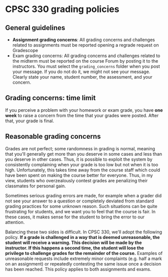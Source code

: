# CPSC 330 grading policies

## General guidelines
- **Assignment grading concerns**: All grading concerns and challenges related to assignments must be reported opening a regrade request on Gradescope
- Exam grading concerns: All grading concerns and challenges related to the midterm must be reported on the course Forum by posting it to the instructors. You must select the `grading_concerns` folder when you post your message. If you do not do it, we might not see your message. Clearly state your name, student number, the assessment, and your concern.

## Grading concerns: time limit
If you perceive a problem with your homework or exam grade, you have **one week** to raise a concern from the time that your grades were posted. After that, your grade is final.

## Reasonable grading concerns
Grades are not perfect; some randomness in grading is normal, meaning that you'll generally get more than you deserve in some cases and less than you deserve in other cases. Thus, it is possible to exploit the system by consistently complaining when your grade is too low but not when it is too high. Unfortunately, this takes time away from the course staff which could have been spent on making the course better for everyone. Thus, in my view, students who overzealously contest grades are penalizing their classmates for personal gain.

Sometimes serious grading errors are made, for example when a grader did not see your answer to a question or completely deviated from standard grading practices for some unknown reason. Such situations can be quite frustrating for students, and we want you to feel that the course is fair. In these cases, it makes sense for the student to bring the error to our attention.

Balancing these two sides is difficult. In CPSC 330, we'll adopt the following policy. **If a grade is challenged in a way that is deemed unreasonable, the student will receive a warning. This decision will be made by the instructor. If this happens a second time, the student will lose the privilege to challenge grades for the remainder of the course.** Examples of unreasonable requests include extremely minor complaints (e.g. half a mark on an assignment) or repeatedly contesting the same issue once a decision has been reached. This policy applies to both assignments and exams.
